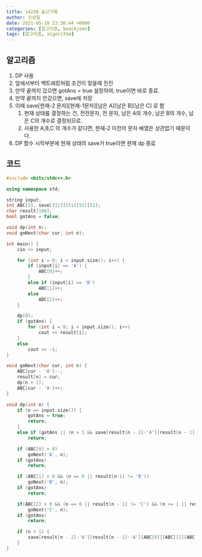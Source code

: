 ```yaml
---
title: 14238 출근기록
author: 신성일
date: 2021-05-18 23:38:44 +0900
categories: [알고리즘, beackjoon]
tags: [알고리즘, algorithm]
---
```


## 알고리즘

1. DP 사용
2. 앞에서부터 백트래킹처럼 조건이 맞을때 전진
3. 만약 끝까지 갔으면 gotAns = true 설정하여, true이면 바로 종료.
4. 만약 끝까지 안갔으면, save에 저장
5. 이때 save\[현재-2 문자]\[현재-1문자]\[남은 A]\[남은 B]\[남은 C] 로 함
   1. 현재 상태를 결정하는 건, 전전문자, 전 문자, 남은 A의 개수, 남은 B의 개수, 남은 C의 개수로 결정되므로.
   2. 사용한 A,B,C 의 개수가 같다면, 현재-2 이전의 문자 배열은 상관없기 때문이다.
6. DP 함수 시작부분에 현재 상태의 save가 true이면 현재 dp 종료

## 코드

```c++
#include <bits/stdc++.h>

using namespace std;

string input;
int ABC[3], save[3][3][51][51][51];
char result[100];
bool gotAns = false;

void dp(int n);
void goNext(char cur, int n);

int main() {
	cin >> input;

	for (int i = 0; i < input.size(); i++) {
		if (input[i] == 'A') {
			ABC[0]++;
		}
		else if (input[i] == 'B')
			ABC[1]++;
		else
			ABC[2]++;
	}

	dp(0);
	if (gotAns) {
		for (int i = 0; i < input.size(); i++)
			cout << result[i];
	}
	else
		cout << -1;
}

void goNext(char cur, int n) {
	ABC[cur - 'A']--;
	result[n] = cur;
	dp(n + 1);
	ABC[cur - 'A']++;
}

void dp(int n) {
	if (n == input.size()) {
		gotAns = true;
		return;
	}
	else if (gotAns || (n > 1 && save[result[n - 2]-'A'][result[n - 1]-'A'][ABC[0]][ABC[1]][ABC[2]]))
		return;

	if (ABC[0] > 0)
		goNext('A', n);
	if (gotAns)
		return;

	if (ABC[1] > 0 && (n == 0 || result[n-1] != 'B'))
		goNext('B', n);
	if (gotAns)
		return;

	if(ABC[2] > 0 && (n == 0 || result[n - 1] != 'C') && (n <= 1 || result[n - 2] != 'C'))
		goNext('C', n);
	if (gotAns)
		return;

	if (n > 1) {
		save[result[n - 2]-'A'][result[n - 1]-'A'][ABC[0]][ABC[1]][ABC[2]] = 1;
	}
}
```
